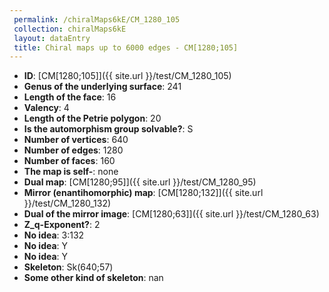 ```yaml
--- 
 permalink: /chiralMaps6kE/CM_1280_105 
 collection: chiralMaps6kE
 layout: dataEntry
 title: Chiral maps up to 6000 edges - CM[1280;105]
---
```


- **ID**: [CM[1280;105]]({{ site.url }}/test/CM_1280_105)
- **Genus of the underlying surface**: 241
- **Length of the face**: 16
- **Valency**: 4
- **Length of the Petrie polygon**: 20
- **Is the automorphism group solvable?**: S
- **Number of vertices**: 640
- **Number of edges**: 1280
- **Number of faces**: 160
- **The map is self-**: none
- **Dual map**: [CM[1280;95]]({{ site.url }}/test/CM_1280_95)
- **Mirror (enantihomorphic) map**: [CM[1280;132]]({{ site.url }}/test/CM_1280_132)
- **Dual of the mirror image**: [CM[1280;63]]({{ site.url }}/test/CM_1280_63)
- **Z_q-Exponent?**: 2
- **No idea**:  3:132
- **No idea**: Y
- **No idea**: Y
- **Skeleton**: Sk(640;57)
- **Some other kind of skeleton**: nan
